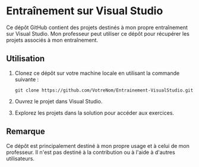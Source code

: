 # Entraînement sur Visual Studio

Ce dépôt GitHub contient des projets destinés à mon propre entraînement sur Visual Studio. Mon professeur peut utiliser ce dépôt pour récupérer les projets associés à mon entraînement.

## Utilisation

1. Clonez ce dépôt sur votre machine locale en utilisant la commande suivante :

   ```
   git clone https://github.com/VotreNom/Entrainement-VisualStudio.git
   ```

2. Ouvrez le projet dans Visual Studio.

3. Explorez les projets dans la solution pour accéder aux exercices.

## Remarque

Ce dépôt est principalement destiné à mon propre usage et à celui de mon professeur. Il n'est pas destiné à la contribution ou à l'aide à d'autres utilisateurs.